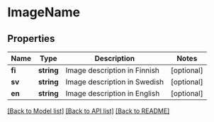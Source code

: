 # ImageName

## Properties
Name | Type | Description | Notes
------------ | ------------- | ------------- | -------------
**fi** | **string** | Image description in Finnish | [optional] 
**sv** | **string** | Image description in Swedish | [optional] 
**en** | **string** | Image description in English | [optional] 

[[Back to Model list]](../README.md#documentation-for-models) [[Back to API list]](../README.md#documentation-for-api-endpoints) [[Back to README]](../README.md)


